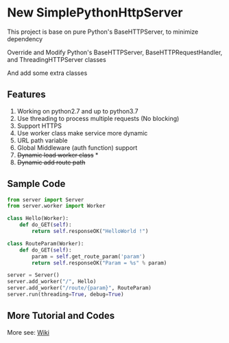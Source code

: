 # New SimplePythonHttpServer

This project is base on pure Python's BaseHTTPServer, to minimize dependency

Override and Modify Python's BaseHTTPServer, BaseHTTPRequestHandler, and ThreadingHTTPServer classes

And add some extra classes

## Features
1. Working on python2.7 and up to python3.7
2. Use threading to process multiple requests (No blocking)
3. Support HTTPS
4. Use worker class make service more dynamic
5. URL path variable
6. Global Middleware (auth function) support
7. ~~Dynamic load worker class~~ *
8. ~~Dynamic add route path~~


## Sample Code

```python
from server import Server
from server.worker import Worker

class Hello(Worker):
    def do_GET(self):
        return self.responseOK("HelloWorld !")

class RouteParam(Worker):
    def do_GET(self):
        param = self.get_route_param('param')
        return self.responseOK("Param = %s" % param)

server = Server()
server.add_worker("/", Hello)
server.add_worker("/route/{param}", RouteParam)
server.run(threading=True, debug=True)
```

## More Tutorial and Codes
More see: [Wiki](https://github.com/weichensun/SimplePythonHttpServer/wiki)
	
